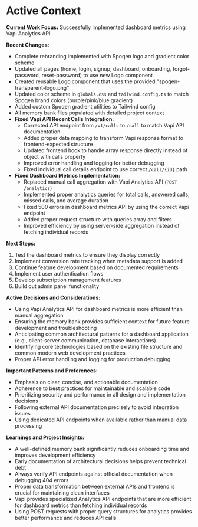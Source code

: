 # Active Context

**Current Work Focus:** Successfully implemented dashboard metrics using Vapi Analytics API.

**Recent Changes:**

- Complete rebranding implemented with Spoqen logo and gradient color scheme
- Updated all pages (home, login, signup, dashboard, onboarding, forgot-password, reset-password) to use new Logo component
- Created reusable Logo component that uses the provided "spoqen-transparent-logo.png"
- Updated color scheme in `globals.css` and `tailwind.config.ts` to match Spoqen brand colors (purple/pink/blue gradient)
- Added custom Spoqen gradient utilities to Tailwind config
- All memory bank files populated with detailed project context
- **Fixed Vapi API Recent Calls Integration:**
  - Corrected API endpoint from `/v1/calls` to `/call` to match Vapi API documentation
  - Added proper data mapping to transform Vapi response format to frontend-expected structure
  - Updated frontend hook to handle array response directly instead of object with calls property
  - Improved error handling and logging for better debugging
  - Fixed individual call details endpoint to use correct `/call/{id}` path
- **Fixed Dashboard Metrics Implementation:**
  - Replaced manual call aggregation with Vapi Analytics API (`POST /analytics`)
  - Implemented proper analytics queries for total calls, answered calls, missed calls, and average duration
  - Fixed 500 errors in dashboard metrics API by using the correct Vapi endpoint
  - Added proper request structure with queries array and filters
  - Improved efficiency by using server-side aggregation instead of fetching individual records

**Next Steps:**

1. Test the dashboard metrics to ensure they display correctly
2. Implement conversion rate tracking when metadata support is added
3. Continue feature development based on documented requirements
4. Implement user authentication flows
5. Develop subscription management features
6. Build out admin panel functionality

**Active Decisions and Considerations:**

- Using Vapi Analytics API for dashboard metrics is more efficient than manual aggregation
- Ensuring the memory bank provides sufficient context for future feature development and troubleshooting
- Anticipating common architectural patterns for a dashboard application (e.g., client-server communication, database interactions)
- Identifying core technologies based on the existing file structure and common modern web development practices
- Proper API error handling and logging for production debugging

**Important Patterns and Preferences:**

- Emphasis on clear, concise, and actionable documentation
- Adherence to best practices for maintainable and scalable code
- Prioritizing security and performance in all design and implementation decisions
- Following external API documentation precisely to avoid integration issues
- Using dedicated API endpoints when available rather than manual data processing

**Learnings and Project Insights:**

- A well-defined memory bank significantly reduces onboarding time and improves development efficiency
- Early documentation of architectural decisions helps prevent technical debt
- Always verify API endpoints against official documentation when debugging 404 errors
- Proper data transformation between external APIs and frontend is crucial for maintaining clean interfaces
- Vapi provides specialized Analytics API endpoints that are more efficient for dashboard metrics than fetching individual records
- Using POST requests with proper query structures for analytics provides better performance and reduces API calls
